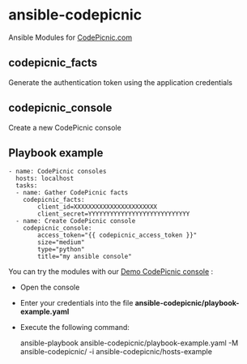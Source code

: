 # ansible-codepicnic
Ansible Modules for [CodePicnic.com](https://codepicnic.com/docs/api "CodePicnic API")

## codepicnic_facts
Generate the authentication token using the application credentials

## codepicnic_console
Create a new CodePicnic console

## Playbook example

    - name: CodePicnic consoles
      hosts: localhost
      tasks:
  	  - name: Gather CodePicnic facts
        codepicnic_facts:
            client_id=XXXXXXXXXXXXXXXXXXXXXXX 
            client_secret=YYYYYYYYYYYYYYYYYYYYYYYYYYYY
      - name: Create CodePicnic console
        codepicnic_console:
      	    access_token="{{ codepicnic_access_token }}"
            size="medium"
            type="python"
            title="my ansible console"

You can try the modules with our [Demo CodePicnic console](https://codepicnic.com/consoles/my-ansible-console-2-1451740901/embed) :
- Open the console
- Enter your credentials into the file **ansible-codepicnic/playbook-example.yaml**
- Execute the following command:

    ansible-playbook ansible-codepicnic/playbook-example.yaml -M ansible-codepicnic/ -i ansible-codepicnic/hosts-example    
